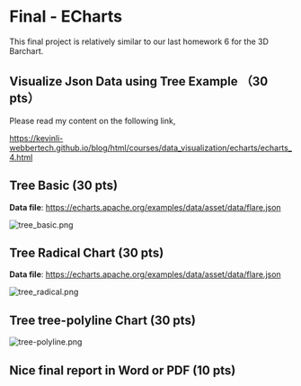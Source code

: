 # Final - ECharts

This final project is relatively similar to our last homework 6 for the 3D Barchart.

## Visualize Json Data using Tree Example  （30 pts）

Please read my content on the following link,

https://kevinli-webbertech.github.io/blog/html/courses/data_visualization/echarts/echarts_4.html

## Tree Basic (30 pts)

**Data file**: https://echarts.apache.org/examples/data/asset/data/flare.json

![tree_basic.png](tree_basic.png)

## Tree Radical Chart (30 pts)

**Data file**: https://echarts.apache.org/examples/data/asset/data/flare.json

![tree_radical.png](tree_radical.png)

## Tree tree-polyline Chart (30 pts)

![tree-polyline.png](tree-polyline.png)

## Nice final report in Word or PDF (10 pts)

